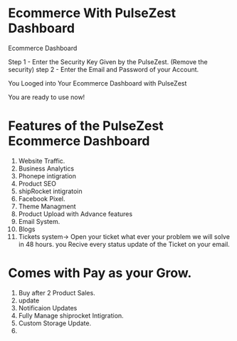 # Ecommerce With PulseZest Dashboard


Ecommerce Dashboard

Step 1 - Enter the Security Key Given by the PulseZest. (Remove the security)
step 2 - Enter the Email and Password of your Account.


You Looged into Your Ecommerce Dashboard with PulseZest


You are ready to use now! 

# Features of the PulseZest Ecommerce Dashboard
1. Website Traffic.
2. Business Analytics
3. Phonepe intigration
4. Product SEO
5. shipRocket intigratoin
6. Facebook Pixel.
7. Theme Managment
8. Product Upload with Advance features
9. Email System.
10. Blogs
11. Tickets system-> Open your ticket what ever your problem we will solve in 48 hours. you Recive every status update of the Ticket on your email.

# Comes with Pay as your Grow.
1. Buy after 2 Product Sales.
2. update
3. Notificaion Updates
4. Fully Manage shiprocket Intigration.
5. Custom Storage Update.
6. 
